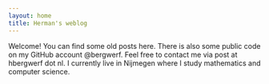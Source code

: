 ```yaml
---
layout: home
title: Herman's weblog
---
```

Welcome! You can find some old posts here. There is also some public code on my 
GitHub account @bergwerf. Feel free to contact me via post at hbergwerf dot nl.
I currently live in Nijmegen where I study mathematics and computer science.
